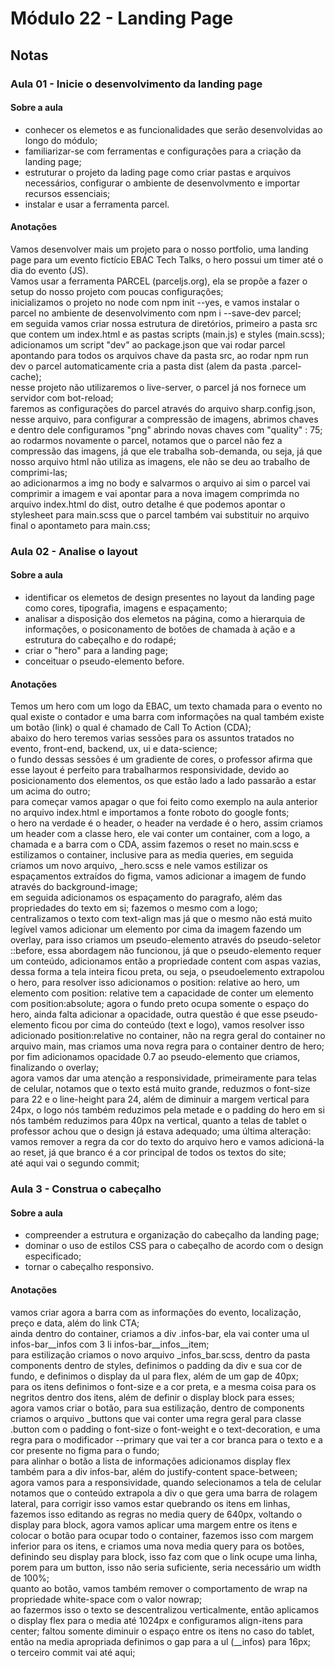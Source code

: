 # Módulo 22 - Landing Page
## Notas
### Aula 01 - Inicie o desenvolvimento da landing page
#### **Sobre a aula**
* conhecer os elemetos e as funcionalidades que serão desenvolvidas ao longo do módulo;
* familiarizar-se com ferramentas e configurações para a criação da landing page;
* estruturar o projeto da lading page como criar pastas e arquivos necessários, configurar o ambiente de desenvolvmento e importar recursos essenciais;
* instalar e usar a ferramenta parcel.
#### **Anotações**
Vamos desenvolver mais um projeto para o nosso portfolio, uma landing page para um evento fictício EBAC Tech Talks, o hero possui um timer até o dia do evento (JS).  
Vamos usar a ferramenta PARCEL (parceljs.org), ela se propõe a fazer o setup do nosso projeto com poucas configurações;  
inicializamos o projeto no node com npm init --yes, e vamos instalar o parcel no ambiente de desenvolvimento com npm i --save-dev parcel;  
em seguida vamos criar nossa estrutura de diretórios, primeiro a pasta src que contem um index.html e as pastas scripts (main.js) e styles (main.scss);  
adicionamos um script "dev" ao package.json que vai rodar parcel apontando para todos os arquivos chave da pasta src, ao rodar npm run dev o parcel automaticamente cria a pasta dist (alem da pasta .parcel-cache);  
nesse projeto não utilizaremos o live-server, o parcel já nos fornece um servidor com bot-reload;  
faremos as configurações do parcel através do arquivo sharp.config.json, nesse arquivo, para configurar a compressão de imagens, abrimos chaves e dentro dele configuramos "png" abrindo novas chaves com "quality" : 75;  
ao rodarmos novamente o parcel, notamos que o parcel não fez a compressão das imagens, já que ele trabalha sob-demanda, ou seja, já que nosso arquivo html não utiliza as imagens, ele não se deu ao trabalho de comprimi-las;  
ao adicionarmos a img no body e salvarmos o arquivo ai sim o parcel vai comprimir a imagem e vai apontar para a nova imagem comprimda no arquivo index.html do dist, outro detalhe é que podemos apontar o stylesheet para main.scss que o parcel também vai substituir no arquivo final o apontameto para main.css;  
### Aula 02 - Analise o layout
#### **Sobre a aula**
* identificar os elemetos de design presentes no layout da landing page como cores, tipografia, imagens e espaçamento;
* analisar a disposição dos elemetos na página, como a hierarquia de informações, o posiconamento de botões de chamada à ação e a estrutura do cabeçalho e do rodapé;
* criar o "hero" para a landing page;
* conceituar o pseudo-elemento before.
#### **Anotações**
Temos um hero com um logo da EBAC, um texto chamada para o evento no qual existe o contador e uma barra com informações na qual também existe um botão (link) o qual é chamado de Call To Action (CDA);  
abaixo do hero teremos varias sessões para os assuntos tratados no evento, front-end, backend, ux, ui e data-science;  
o fundo dessas sessões é um gradiente de cores, o professor afirma que esse layout é perfeito para trabalharmos responsividade, devido ao posicionamento dos elementos, os que estão lado a lado passarão a estar um acima do outro;  
para começar vamos apagar o que foi feito como exemplo na aula anterior no arquivo index.html e importamos a fonte roboto do google fonts;  
o hero na verdade é o header, o header na verdade é o hero, assim criamos um header com a classe hero, ele vai conter um container, com a logo, a chamada e a barra com o CDA,  assim fazemos o reset no main.scss e estilizamos o container, inclusive para as media queries, em seguida criamos um novo arquivo, _hero.scss e nele vamos estilizar os espaçamentos extraídos do figma, vamos adicionar a imagem de fundo através do background-image;  
em seguida adicionamos os espaçamento do paragrafo, além das propriedades do texto em si; fazemos o mesmo com a logo;  
centralizamos o texto com text-align mas já que o mesmo não está muito legível vamos adicionar um elemento por cima da imagem fazendo um overlay, para isso criamos um pseudo-elemento através do pseudo-seletor ::before, essa abordagem não funcionou, já que o pseudo-elemento requer um conteúdo, adicionamos então a propriedade content com aspas vazias, dessa forma a tela inteira ficou preta, ou seja, o pseudoelemento extrapolou o hero, para resolver isso adicionamos o position: relative ao hero, um elemento com position: relative tem a capacidade de conter um elemento com position:absolute; agora o fundo preto ocupa somente o espaço do hero, ainda falta adicionar a opacidade, outra questão é que esse pseudo-elemento ficou por cima do conteúdo (text e logo), vamos resolver isso adicionado position:relative no container, não na regra geral do container no arquivo main, mas criamos uma nova regra para o container dentro de hero;  
por fim adicionamos opacidade 0.7 ao pseudo-elemento que criamos, finalizando o overlay;  
agora vamos dar uma atenção a responsividade, primeiramente para telas de celular, notamos que o texto está muito grande, reduzmos o font-size para 22 e o line-height para 24, além de diminuir a margem vertical para 24px, o logo nós também reduzimos pela metade e o padding do hero em si nós também reduzimos para 40px na vertical, quanto a telas de tablet o professor achou que o design já estava adequado; 
uma última alteração: vamos remover a regra da cor do texto do arquivo hero e vamos adicioná-la ao reset, já que branco é a cor principal de todos os textos do site;   
até aqui vai o segundo commit;  
### Aula 3 - Construa o cabeçalho
#### **Sobre a aula**
* compreender a estrutura e organização do cabeçalho da landing page;
* dominar o uso de estilos CSS para o cabeçalho de acordo com o design especificado;
* tornar o cabeçalho responsivo.
#### **Anotações**
vamos criar agora a barra com as informações do evento, localização, preço e data, além do link CTA;  
ainda dentro do container, criamos a div .infos-bar, ela vai conter uma ul infos-bar__infos com 3 li infos-bar__infos__item;  
para estilização criamos o novo arquivo _infos_bar.scss, dentro da pasta components dentro de styles, definimos o padding da div e sua cor de fundo, e definimos o display da ul para flex, além de um gap de 40px;  
para os itens definimos o font-size e a cor preta, e a mesma coisa para os negritos dentro dos itens, além de definir o display block para esses;  
agora vamos criar o botão, para sua estilização, dentro de components criamos o arquivo _buttons que vai conter uma regra geral para classe .button com o padding o font-size o font-weight e o text-decoration, e uma regra para o modificador --primary que vai ter a cor branca para o texto e a cor presente no figma para o fundo;  
para alinhar o botão a lista de informações adicionamos display flex também para a div infos-bar, além do justify-content space-between;  
agora vamos para a responsividade, quando selecionamos a tela de celular notamos que o conteúdo extrapola a div o que gera uma barra de rolagem lateral, para corrigir isso vamos estar quebrando os itens em linhas, fazemos isso editando as regras no media query de 640px, voltando o display para block, agora vamos aplicar uma margem entre os itens e colocar o botão para ocupar todo o container, fazemos isso com margem inferior para os itens, e criamos uma nova media query para os botões, definindo seu display para block, isso faz com que o link ocupe uma linha, porem para um button, isso não seria suficiente, seria necessário um width de 100%;  
quanto ao botão, vamos também remover o comportamento de wrap na propriedade white-space com o valor nowrap;  
ao fazermos isso o texto se descentralizou verticalmente, então aplicamos o display flex para o media até 1024px e configuramos align-itens para center;
faltou somente diminuir o espaço entre os itens no caso do tablet, então na media apropriada definimos o gap para a ul (__infos) para 16px;  
o terceiro commit vai até aqui;
